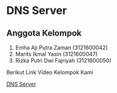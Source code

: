 # DNS Server

## Anggota Kelompok
1. Emha Aji Putra Zaman (3121600042)
2. Marits Ikmal Yasin (3121600047)
3. Rizka Putri Dwi Fajriyah (3121600050)

Berikut Link Video Kelompok Kami

[DNS Server](https://drive.google.com/file/d/1RytYXgoKE-NrHLGTkZ0szPi2f1g5HwTg/view)

